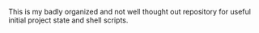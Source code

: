 This is my badly organized and not well thought out repository for useful initial project state and shell scripts.
